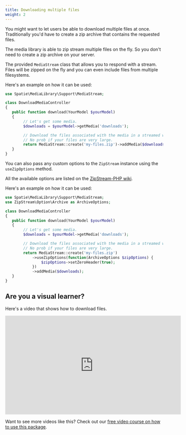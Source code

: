 ```yaml
---
title: Downloading multiple files
weight: 2
---
```


You might want to let users be able to download multiple files at once. Traditionally you'd have to create a zip archive that contains the requested files.

The media library is able to zip stream multiple files on the fly. So you don't need to create a zip archive on your server.

The provided `MediaStream` class that allows you to respond with a stream. Files will be zipped on the fly and you can even include files from multiple filesystems.

Here's an example on how it can be used:

```php
use Spatie\MediaLibrary\Support\MediaStream;

class DownloadMediaController
{
   public function download(YourModel $yourModel)
   {
        // Let's get some media.
        $downloads = $yourModel->getMedia('downloads');

        // Download the files associated with the media in a streamed way.
        // No prob if your files are very large.
        return MediaStream::create('my-files.zip')->addMedia($downloads);
   }
}
```

You can also pass any custom options to the `ZipStream` instance using the `useZipOptions` method.

All the available options are listed on the [ZipStream-PHP wiki](https://github.com/maennchen/ZipStream-PHP/wiki/Available-options).

Here's an example on how it can be used:

```php
use Spatie\MediaLibrary\Support\MediaStream;
use ZipStream\Option\Archive as ArchiveOptions;

class DownloadMediaController
{
   public function download(YourModel $yourModel)
   {
        // Let's get some media.
        $downloads = $yourModel->getMedia('downloads');

        // Download the files associated with the media in a streamed way.
        // No prob if your files are very large.
        return MediaStream::create('my-files.zip')
            ->useZipOptions(function(ArchiveOptions $zipOptions) {
                $zipOptions->setZeroHeader(true);
            })
            ->addMedia($downloads);
   }
}
```

## Are you a visual learner?

Here's a video that shows how to download files.

<iframe width="560" height="315" src="https://www.youtube.com/embed/cVcN03MWTb4" frameborder="0" allow="accelerometer; autoplay; clipboard-write; encrypted-media; gyroscope; picture-in-picture" allowfullscreen></iframe>

Want to see more videos like this? Check out our [free video course on how to use this package](https://spatie.be/videos/discovering-laravel-media-library).
